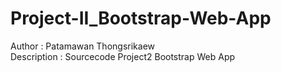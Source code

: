 # Project-II_Bootstrap-Web-App
Author : Patamawan Thongsrikaew<br>
Description : Sourcecode Project2 Bootstrap Web App
